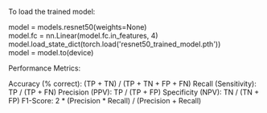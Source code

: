 To load the trained model:

model = models.resnet50(weights=None)  
model.fc = nn.Linear(model.fc.in_features, 4)  
model.load_state_dict(torch.load('resnet50_trained_model.pth'))  
model = model.to(device)  

Performance Metrics:

Accuracy (% correct):
(TP + TN) / (TP + TN + FP + FN)
Recall (Sensitivity):
TP / (TP + FN)
Precision (PPV):
TP / (TP + FP)
Specificity (NPV):
TN / (TN + FP)
F1-Score:
2 * (Precision * Recall) / (Precision + Recall)